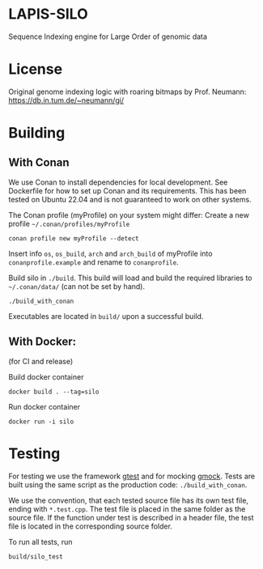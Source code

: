 # LAPIS-SILO
Sequence Indexing engine for Large Order of genomic data

# License
Original genome indexing logic with roaring bitmaps by Prof. Neumann: https://db.in.tum.de/~neumann/gi/


# Building

## With Conan
We use Conan to install dependencies for local development. See Dockerfile for how to set up Conan and its requirements.
This has been tested on Ubuntu 22.04 and is not guaranteed to work on other systems.

The Conan profile (myProfile) on your system might differ: Create a new profile `~/.conan/profiles/myProfile`
```shell
conan profile new myProfile --detect
```
Insert info `os`, `os_build`, `arch` and `arch_build` of myProfile into `conanprofile.example` and rename to `conanprofile`.

Build silo in `./build`. This build will load and build the required libraries to `~/.conan/data/` (can not be set by hand). 
```shell
./build_with_conan
```
Executables are located in `build/` upon a successful build.

## With Docker:
(for CI and release)

Build docker container
```shell
docker build . --tag=silo
```
Run docker container
```shell
docker run -i silo
```

# Testing
For testing we use the framework [gtest](http://google.github.io/googletest/) and for mocking [gmock](http://google.github.io/googletest/gmock_cook_book.html). Tests are built using the same script as the production code: `./build_with_conan`.

We use the convention, that each tested source file has its own test file, ending with `*.test.cpp`. The test file is placed in the same folder as the source file. If the function under test is described in a header file, the test file is located in the corresponding source folder. 


To run all tests, run
```shell
build/silo_test
```